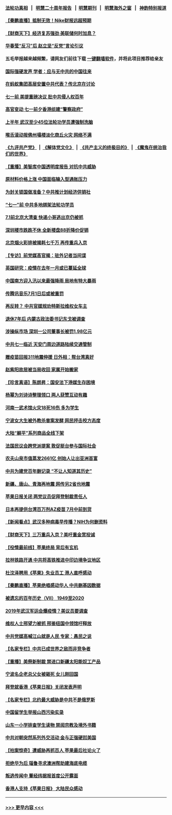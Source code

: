 #### [法轮功真相](https://github.com/gfw-breaker/truth/blob/master/README.md?t=0) &nbsp;&nbsp;|&nbsp;&nbsp; [明慧二十周年报告](https://github.com/gfw-breaker/mh-reports/blob/master/README.md?t=0) &nbsp;&nbsp;|&nbsp;&nbsp;[明慧期刊](https://github.com/gfw-breaker/mh-qikan) &nbsp;&nbsp;|&nbsp;&nbsp; [明慧海外之窗](https://github.com/gfw-breaker/mh-news/blob/master/README.md?t=0) &nbsp;&nbsp;|&nbsp;&nbsp; [神韵特别报道](https://github.com/gfw-breaker/mh-news/blob/master/shenyun.md?t=0)
#### [【秦鹏直播】抵制无效！Nike财报远超预期](../pages/nsc413/n13048344.md?t=06260952) 
#### [【财商天下】经济复苏强劲 美联储何时加息？](../pages/nsc413/n13047893.md?t=06260952) 
#### [华春莹“反习”后 赵立坚“反党”言论引议](../pages/nsc413/n13048225.md?t=06260952) 
#### 五毛举报越来越频繁，请网友们前往下载 [一键翻墙软件](https://github.com/gfw-breaker/ssr-accounts)，并将此项目推荐给亲友
#### [国际强硬发声 学者：应与无中共的中国往来](../pages/nsc413/n13048099.md?t=06260952) 
#### [在蚂蚁集团高层安置中共代表？传北京在讨论](../pages/nsc413/n13048189.md?t=06260952) 
#### [七一前 美提重磅决议 批中共侵人权百年](../pages/nsc413/n13048047.md?t=06260952) 
#### [高官变动 七一前夕香港组建“警察政府”](../pages/nsc413/n13048072.md?t=06260952) 
#### [上半年 武汉至少45位法轮功学员遭强制洗脑](../pages/nsc413/n13047798.md?t=06260952) 
#### [喉舌滚动报佛州塌楼淡化商丘火灾 网络不满](../pages/nsc413/n13048008.md?t=06260952) 
#### [《九评共产党》](https://github.com/begood0513/9ping.md/blob/master/README.md) &nbsp;|&nbsp; [《解体党文化》](../../../../jtdwh.md/blob/master/README.md)  &nbsp;|&nbsp; [《共产主义的终极目的》](../../../../gczydzjmd.md/blob/master/README.md) &nbsp;|&nbsp; [《魔鬼在统治我们的世界》](../../../../mgztzwmdsj.md/blob/master/README.md) 
#### [【重播】美智库中国透明度报告 对抗中共威胁](../pages/nsc413/n13047941.md?t=06260952) 
#### [原材料价格上涨 中国面临输入型通胀压力](../pages/nsc413/n13047055.md?t=06260952) 
#### [为封关锁国做准备？中共推计划经济供销社](../pages/nsc413/n13044108.md?t=06260952) 
#### [“七一”前 中共多地绑架法轮功学员](../pages/nsc413/n13045655.md?t=06260952) 
#### [7.1前北京大清查 快递小哥逃出京仍被抓](../pages/nsc413/n13047561.md?t=06260952) 
#### [深圳楼市跌跌不休 全新楼盘88折降价促销](../pages/nsc413/n13047257.md?t=06260952) 
#### [北京烟火彩排被揭耗七千万 再传重兵入京](../pages/nsc413/n13047182.md?t=06260952) 
#### [【专访】前党媒高官揭：驻外记者当间谍](../pages/nsc413/n13015628.md?t=06260952) 
#### [英国研究：疫情在去年一月或已蔓延全球](../pages/nsc413/n13047305.md?t=06260952) 
#### [中国南方迎入汛以来最强降雨 局地有特大暴雨](../pages/nsc413/n13046915.md?t=06260952) 
#### [传腾讯音乐7月1日后或被重罚](../pages/nsc413/n13046864.md?t=06260952) 
#### [再反转？ 中共官媒规劝特斯拉维权女车主](../pages/nsc413/n13046925.md?t=06260952) 
#### [退休7年后 内蒙古政法委书记东戈被调查](../pages/nsc413/n13046852.md?t=06260952) 
#### [涉操纵市场 深圳一公司董事长被罚1.98亿元](../pages/nsc413/n13046742.md?t=06260952) 
#### [中共七一临近 天安门周边道路陆续交通管制](../pages/nsc413/n13046619.md?t=06260952) 
#### [赠疫苗回报311地震伸援 日外相：帮台湾真好](../pages/nsc413/n13046765.md?t=06260952) 
#### [赵紫阳故居被当局收回 家属开始搬家](../pages/nsc413/n13046540.md?t=06260952) 
#### [【珍言真语】陈朗昇：国安法下港媒生存困境](../pages/nsc413/n13044183.md?t=06260952) 
#### [杨幂为刘诗诗整理领口 两人获赞互动有趣](../pages/nsc413/n13045902.md?t=06260952) 
#### [河南一武术馆火灾18死16伤 多为学生](../pages/nsc413/n13046043.md?t=06260952) 
#### [宁波女大生被外教杀害案发酵 网民抨击校方态度](../pages/nsc413/n13046171.md?t=06260952) 
#### [大陆“躺平”系列商品全线下架](../pages/nsc413/n13046237.md?t=06260952) 
#### [法国民议会跨党派提案 敦促挺台参与国际社会](../pages/nsc413/n13046246.md?t=06260952) 
#### [农夫山泉市值蒸发2661亿 创始人让出亚洲首富](../pages/nsc413/n13046059.md?t=06260952) 
#### [中共为建党百年删记录 “不让人知道其历史”](../pages/nsc413/n13046141.md?t=06260952) 
#### [新疆、唐山、青海再地震 网传另2省也地震](../pages/nsc413/n13046180.md?t=06260952) 
#### [苹果日报关闭 两党议员促拜登制裁责任人](../pages/nsc413/n13046111.md?t=06260952) 
#### [日本再提供台湾百万剂AZ疫苗 7月中前到货](../pages/nsc413/n13046148.md?t=06260952) 
#### [【新闻看点】武汉多种病毒早传播？NIH为何删资料](../pages/nsc413/n13045778.md?t=06260952) 
#### [【财商天下】三万重兵入京？美吁重金赏投诚](../pages/nsc413/n13045139.md?t=06260952) 
#### [【役情最前线】苹果终局 背后有玄机](../pages/nsc413/n13045798.md?t=06260952) 
#### [拉林铁路开通 中共将高铁推进中印边境争议地区](../pages/nsc413/n13045737.md?t=06260952) 
#### [杜汶泽聘用《苹果》失业员工 港人直呼感动](../pages/nsc413/n13045511.md?t=06260952) 
#### [【秦鹏直播】苹果绝唱感动华人 中共删基因数据](../pages/nsc413/n13045812.md?t=06260952) 
#### [被遗忘的百年历史（VII） 1949至2020](../pages/nsc413/n13001762.md?t=06260952) 
#### [2019年武汉军运会爆疫情？美议员要调查](../pages/nsc413/n13045539.md?t=06260952) 
#### [维权人士邢望力被抓 邢鉴纽国中领馆吁释放](../pages/nsc413/n13044328.md?t=06260952) 
#### [中共党媒高喊江山就是人民 专家：愚民之说](../pages/nsc413/n13045460.md?t=06260952) 
#### [【名家专栏】中共已成世界之敌而非竞争者](../pages/nsc413/n13044901.md?t=06260952) 
#### [【重播】美祭新制裁 禁进口新疆太阳能奴工产品](../pages/nsc413/n13045613.md?t=06260952) 
#### [宁波名企老总父女被砸死 女儿刚回国](../pages/nsc413/n13045514.md?t=06260952) 
#### [拜登就香港《苹果日报》关闭发表声明](../pages/nsc413/n13045469.md?t=06260952) 
#### [【名家专栏】北约最大威胁是中共不是俄罗斯](../pages/nsc413/n13044903.md?t=06260952) 
#### [中国留学生举报山西污染实录](../pages/nsc413/n13044676.md?t=06260952) 
#### [山东一小学排查学生读物 禁阅宗教及境外书籍](../pages/nsc413/n13045489.md?t=06260952) 
#### [中共对朝突然系列外交活动 金与正强硬怼美国](../pages/nsc413/n13045363.md?t=06260952) 
#### [【拍案惊奇】遭威胁再抓百人 苹果最后社论火了](../pages/nsc413/n13043678.md?t=06260952) 
#### [拒绝华为后 瑙鲁寻求澳洲帮助建海底电缆](../pages/nsc413/n13045290.md?t=06260952) 
#### [叛逃传闻中 董经纬据报首度公开露面](../pages/nsc413/n13045257.md?t=06260952) 
#### [香港人支持《苹果日报》 大陆民众感动](../pages/nsc413/n13045089.md?t=06260952) 

----
#### [ >>> 更早内容 <<< ](../indexes/nsc413-earlier.md)
